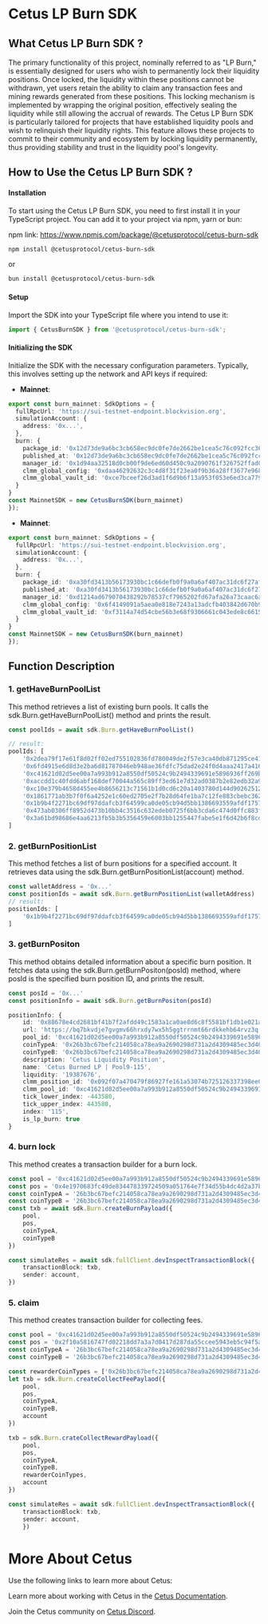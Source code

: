 # Cetus LP Burn SDK
## What Cetus LP Burn SDK ?
The primary functionality of this project, nominally referred to as "LP Burn," is essentially designed for users who wish to permanently lock their liquidity positions.  Once locked, the liquidity within these positions cannot be withdrawn, yet users retain the ability to claim any transaction fees and mining rewards generated from these positions.  This locking mechanism is implemented by wrapping the original position, effectively sealing the liquidity while still allowing the accrual of rewards.
The Cetus LP Burn SDK is particularly tailored for projects that have established liquidity pools and wish to relinquish their liquidity rights.  This feature allows these projects to commit to their community and ecosystem by locking liquidity permanently, thus providing stability and trust in the liquidity pool's longevity.

## How to Use the Cetus LP Burn SDK ?
#### Installation
To start using the Cetus LP Burn SDK, you need to first install it in your TypeScript project. You can add it to your project via npm, yarn or bun:

npm link: https://www.npmjs.com/package/@cetusprotocol/cetus-burn-sdk
```bash
npm install @cetusprotocol/cetus-burn-sdk
```
or 
```bash
bun install @cetusprotocol/cetus-burn-sdk
```

#### Setup
Import the SDK into your TypeScript file where you intend to use it:
```typescript
import { CetusBurnSDK } from '@cetusprotocol/cetus-burn-sdk';
```

#### Initializing the SDK
Initialize the SDK with the necessary configuration parameters. Typically, this involves setting up the network and API keys if required:
- **Mainnet**: 

```typescript
export const burn_mainnet: SdkOptions = {
  fullRpcUrl: 'https://sui-testnet-endpoint.blockvision.org',
  simulationAccount: {
    address: '0x...',
  },
  burn: {
    package_id: '0x12d73de9a6bc3cb658ec9dc0fe7de2662be1cea5c76c092fcc3606048cdbac27',
    published_at: '0x12d73de9a6bc3cb658ec9dc0fe7de2662be1cea5c76c092fcc3606048cdbac27',
    manager_id: '0x1d94aa32518d0cb00f9de6ed60d450c9a2090761f326752ffad06b2e9404f845',
    clmm_global_config: '0xdaa46292632c3c4d8f31f23ea0f9b36a28ff3677e9684980e4438403a67a3d8f',
    clmm_global_vault_id: '0xce7bceef26d3ad1f6d9b6f13a953f053e6ed3ca77907516481ce99ae8e588f2b',
  }
}
const MainnetSDK = new CetusBurnSDK(burn_mainnet)
});
```

- **Mainnet**: 

```typescript
export const burn_mainnet: SdkOptions = {
  fullRpcUrl: 'https://sui-testnet-endpoint.blockvision.org',
  simulationAccount: {
    address: '0x...',
  },
  burn: {
    package_id: '0xa30fd3413b56173930bc1c66defb0f9a0a6af407ac31dc6f27afae800d9a7cf9',
    published_at: '0xa30fd3413b56173930bc1c66defb0f9a0a6af407ac31dc6f27afae800d9a7cf9',
    manager_id: '0xd1214ad679070438292b78537cf7965202fd67afa26a73caac6a429b7e58c3b4',
    clmm_global_config: '0x6f4149091a5aea0e818e7243a13adcfb403842d670b9a2089de058512620687a',
    clmm_global_vault_id: '0xf3114a74d54cbe56b3e68f9306661c043ede8c6615f0351b0c3a93ce895e1699',
  }
}
const MainnetSDK = new CetusBurnSDK(burn_mainnet)
});
```


## Function Description
### 1. getHaveBurnPoolList
This method retrieves a list of existing burn pools. It calls the sdk.Burn.getHaveBurnPoolList() method and prints the result.
```typescript
const poolIds = await sdk.Burn.getHaveBurnPoolList()

// result: 
poolIds: [
    '0x2dea79f17e61f8d02ff02ed755102836fd780049de2f57e3ca40db871295ce41',
    '0x6fd4915e6d8d3e2ba6d81787046eb948ae36fdfc75dad2e24f0d4aaa2417a416',
    '0xc41621d02d5ee00a7a993b912a8550df50524c9b2494339691e5896936ff269b',
    '0xaccdd1c40fdd6abf168def70044a565c89ff3ed61e7d32ad0387b2e82edb32a9',
    '0xc10e379b4658d455ee4b8656213c71561b1d0cd6c20a1403780d144d90262512',
    '0x1861771ab3b7f0f6a4252e1c60ed2705e2f7b28d64fe1ba7c12fe883cbebc362',
    '0x1b9b4f2271bc69df97ddafcb3f64599ca0de05cb94d5bb1386693559afdf1757',
    '0x473ab0306ff8952d473b10bb4c3516c632edeb0725f6bb3cda6c474d0ffc883f',
    '0x3a61bd98686e4aa6213fb5b3b5356459e6003bb1255447fabe5e1f6d42b6f8cd'
]
```

### 2. getBurnPositionList
This method fetches a list of burn positions for a specified account. It retrieves data using the sdk.Burn.getBurnPositionList(account) method.

```typescript
const walletAddress = '0x...'
const positionIds = await sdk.Burn.getBurnPositionList(walletAddress)
// result:
positionIds: [
    '0x1b9b4f2271bc69df97ddafcb3f64599ca0de05cb94d5bb1386693559afdf1757'
]
```

### 3. getBurnPositon
This method obtains detailed information about a specific burn position. It fetches data using the sdk.Burn.getBurnPositon(posId) method, where posId is the specified burn position ID, and prints the result.

```typescript
const posId = '0x...'
const positionInfo = await sdk.Burn.getBurnPositon(posId)

positionInfo: {
    id: '0x88678e4cd2681bf41b7f2afdd49c1583a1ca0ae8d6c8f5581bf1db1e021a1e48',
    url: 'https://bq7bkvdje7gvgmv66hrxdy7wx5h5ggtrrnmt66rdkkehb64rvz3q.arweave.net/DD4VVGknzVMyvvHjceP2v0_TGnGLWT96I1KIcPuRrnc',
    pool_id: '0xc41621d02d5ee00a7a993b912a8550df50524c9b2494339691e5896936ff269b',
    coinTypeA: '0x26b3bc67befc214058ca78ea9a2690298d731a2d4309485ec3d40198063c4abc::usdc::USDC',
    coinTypeB: '0x26b3bc67befc214058ca78ea9a2690298d731a2d4309485ec3d40198063c4abc::cetus::CETUS',
    description: 'Cetus Liquidity Position',
    name: 'Cetus Burned LP | Pool9-115',
    liquidity: '19387676',
    clmm_position_id: '0x092f07a470479f86927fe161a53074b725126337398ee01640d8ddd7bce7fa09',
    clmm_pool_id: '0xc41621d02d5ee00a7a993b912a8550df50524c9b2494339691e5896936ff269b',
    tick_lower_index: -443580,
    tick_upper_index: 443580,
    index: '115',
    is_lp_burn: true
}
```

### 4. burn lock
This method creates a transaction builder for a burn lock.
```typescript
const pool = '0xc41621d02d5ee00a7a993b912a8550df50524c9b2494339691e5896936ff269b'
const pos = '0x4e1970683fc49de834478339724509a051764e7f34d55b4dc4d2a37b7034669c' // is burn success
const coinTypeA = '26b3bc67befc214058ca78ea9a2690298d731a2d4309485ec3d40198063c4abc::usdc::USDC'
const coinTypeB = '26b3bc67befc214058ca78ea9a2690298d731a2d4309485ec3d40198063c4abc::cetus::CETUS'
const txb = await sdk.Burn.createBurnPayload({
    pool,
    pos,
    coinTypeA,
    coinTypeB
})

const simulateRes = await sdk.fullClient.devInspectTransactionBlock({
    transactionBlock: txb,
    sender: account,
})
```

### 5. claim
This method creates transaction builder for collecting fees.
```typescript
const pool = '0xc41621d02d5ee00a7a993b912a8550df50524c9b2494339691e5896936ff269b'
const pos = '0x2f10a5816747fd02218dd7a3a7d0417d287da55ccee5943eb5c94f5a6b552299' // is wrap pos id
const coinTypeA = '26b3bc67befc214058ca78ea9a2690298d731a2d4309485ec3d40198063c4abc::usdc::USDC'
const coinTypeB = '26b3bc67befc214058ca78ea9a2690298d731a2d4309485ec3d40198063c4abc::cetus::CETUS'

const rewarderCoinTypes = ['0x26b3bc67befc214058ca78ea9a2690298d731a2d4309485ec3d40198063c4abc::cetus::CETUS']
let txb = sdk.Burn.createCollectFeePaylaod({
    pool,
    pos,
    coinTypeA,
    coinTypeB,
    account
})

txb = sdk.Burn.crateCollectRewardPayload({
    pool,
    pos,
    coinTypeA,
    coinTypeB,
    rewarderCoinTypes,
    account
})

const simulateRes = await sdk.fullClient.devInspectTransactionBlock({
    transactionBlock: txb,
    sender: account,
    })
```


# More About Cetus

Use the following links to learn more about Cetus:

Learn more about working with Cetus in the [Cetus Documentation](https://cetus-1.gitbook.io/cetus-docs).

Join the Cetus community on [Cetus Discord](https://discord.com/channels/1009749448022315008/1009751382783447072).
